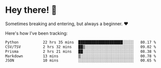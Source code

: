 # Hey there! 👋
Sometimes breaking and entering, but always a beginner. ❤️

Here's how I've been tracking:
<!--START_SECTION:waka-->

```txt
Python           22 hrs 35 mins  ████████████████████░░░░░   80.17 %
CSV/TSV          2 hrs 32 mins   ██▒░░░░░░░░░░░░░░░░░░░░░░   09.02 %
Prisma           2 hrs 21 mins   ██░░░░░░░░░░░░░░░░░░░░░░░   08.38 %
Markdown         13 mins         ▒░░░░░░░░░░░░░░░░░░░░░░░░   00.78 %
JSON             10 mins         ░░░░░░░░░░░░░░░░░░░░░░░░░   00.65 %
```

<!--END_SECTION:waka-->
